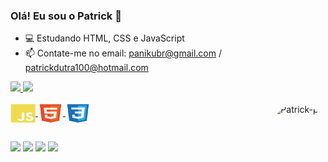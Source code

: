 ### Olá! Eu sou o Patrick 👋

- 💻 Estudando HTML, CSS e JavaScript
- 📫 Contate-me no email: panikubr@gmail.com / patrickdutra100@hotmail.com  

<div>
   <a href="htps://github.com/upatrick">
     
  <img height="160em" src="https://github-readme-stats.vercel.app/api?username=upatrick&show_icons=true&theme=dark&include_all_commits=true&count_private=true"/>
  <img height="160em" src="https://github-readme-stats.vercel.app/api/top-langs/?username=upatrick&layout=compact&langs_count=7&theme=dark"/>
     
</div>
  
<div style="display: inline_block"><br>
  <img align="center" alt="Patrick-Js" height="30" width="40" src="https://raw.githubusercontent.com/devicons/devicon/master/icons/javascript/javascript-plain.svg">
  <img align="center" alt="Patrick-HTML" height="30" width="40" src="https://raw.githubusercontent.com/devicons/devicon/master/icons/html5/html5-original.svg">
  <img align="center" alt="Patrick-CSS" height="30" width="40" src="https://raw.githubusercontent.com/devicons/devicon/master/icons/css3/css3-original.svg">
   <img align="right" alt="Patrick-pic" height="150" style="border-radius:50px;" src="https://cdn.discordapp.com/attachments/880182971771006986/987746665773539378/picasion.com_275547adf937ee74600be754c45c5b80.gif">
</div>
  
 ##
  
<div>
  <a href="https://instagram.com/patrukz" target="_blank"><img src="https://img.shields.io/badge/-Instagram-%23E4405F?style=for-the-badge&logo=instagram&logoColor=white" target="_blank"></a>
 	<a href="https://www.twitch.tv/trickao_" target="_blank"><img src="https://img.shields.io/badge/Twitch-9146FF?style=for-the-badge&logo=twitch&logoColor=white" target="_blank"></a>
  <a href = "mailto:panikubr@gmail.com"><img src="https://img.shields.io/badge/-Gmail-%23333?style=for-the-badge&logo=gmail&logoColor=white" target="_blank"></a>
  <a href="https://www.linkedin.com/in/patrick-dutra-791b43237/" target="_blank"><img src="https://img.shields.io/badge/-LinkedIn-%230077B5?style=for-the-badge&logo=linkedin&logoColor=white" target="_blank"></a> 
   
</div>
